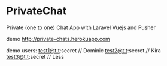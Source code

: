 # PrivateChat
Private (one to one) Chat App with Laravel Vuejs and Pusher

demo http://private-chats.herokuapp.com

demo users:
test1@t.t:secret  // Dominic
test2@t.t:secret  // Kira
test3@t.t:secret  // Less

